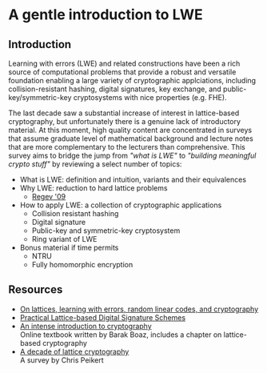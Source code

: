 # A gentle introduction to LWE

## Introduction
Learning with errors (LWE) and related constructions have been a rich source of computational problems that provide a robust and versatile foundation enabling a large variety of cryptographic applciations, including collision-resistant hashing, digital signatures, key exchange, and public-key/symmetric-key cryptosystems with nice properties (e.g. FHE).

The last decade saw a substantial increase of interest in lattice-based cryptography, but unfortunately there is a genuine lack of introductory material. At this moment, high quality content are concentrated in surveys that assume graduate level of mathematical background and lecture notes that are more complementary to the lecturers than comprehensive. This survey aims to bridge the jump from *"what is LWE"* to *"building meaningful crypto stuff"* by reviewing a select number of topics:

- What is LWE: definition and intuition, variants and their equivalences
- Why LWE: reduction to hard lattice problems
    - [Regev '09](https://cims.nyu.edu/~regev/papers/qcrypto.pdf)
- How to apply LWE: a collection of cryptographic applications
    - Collision resistant hashing
    - Digital signature
    - Public-key and symmetric-key cryptosystem
    - Ring variant of LWE
- Bonus material if time permits
    - NTRU
    - Fully homomorphic encryption


## Resources
- [On lattices, learning with errors, random linear codes, and cryptography](https://cims.nyu.edu/~regev/papers/qcrypto.pdf)
- [Practical Lattice-based Digital Signature Schemes](https://csrc.nist.gov/csrc/media/events/workshop-on-cybersecurity-in-a-post-quantum-world/documents/papers/session9-oneill-paper.pdf)
- [An intense introduction to cryptography](https://intensecrypto.org/public/index.html)  
Online textbook written by Barak Boaz, includes a chapter on lattice-based cryptography
- [A decade of lattice cryptography](https://web.eecs.umich.edu/~cpeikert/pubs/lattice-survey.pdf)  
A survey by Chris Peikert